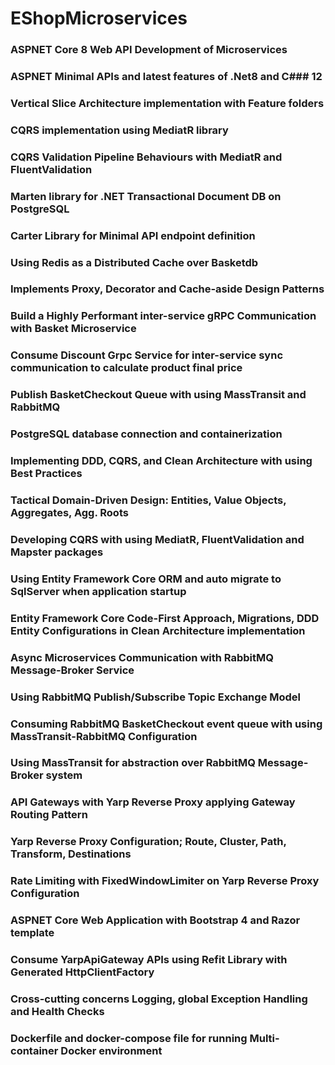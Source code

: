 # EShopMicroservices
###	ASPNET Core 8 Web API Development of Microservices
###	ASPNET Minimal APIs and latest features of .Net8 and C### 12
###	Vertical Slice Architecture implementation with Feature folders
###	CQRS implementation using MediatR library
###	CQRS Validation Pipeline Behaviours with MediatR and FluentValidation
###	Marten library for .NET Transactional Document DB on PostgreSQL
###	Carter Library for Minimal API endpoint definition
###	Using Redis as a Distributed Cache over Basketdb
###	Implements Proxy, Decorator and Cache-aside Design Patterns
###	Build a Highly Performant inter-service gRPC Communication with Basket Microservice
###	Consume Discount Grpc Service for inter-service sync communication to calculate product final price
###	Publish BasketCheckout Queue with using MassTransit and RabbitMQ
###	PostgreSQL database connection and containerization
###	Implementing DDD, CQRS, and Clean Architecture with using Best Practices
###	Tactical Domain-Driven Design: Entities, Value Objects, Aggregates, Agg. Roots
###	Developing CQRS with using MediatR, FluentValidation and Mapster packages
###	Using Entity Framework Core ORM and auto migrate to SqlServer when application startup
###	Entity Framework Core Code-First Approach, Migrations, DDD Entity Configurations in Clean Architecture implementation
###	Async Microservices Communication with RabbitMQ Message-Broker Service
###	Using RabbitMQ Publish/Subscribe Topic Exchange Model
###	Consuming RabbitMQ BasketCheckout event queue with using MassTransit-RabbitMQ Configuration
###	Using MassTransit for abstraction over RabbitMQ Message-Broker system
###	API Gateways with Yarp Reverse Proxy applying Gateway Routing Pattern
###	Yarp Reverse Proxy Configuration; Route, Cluster, Path, Transform, Destinations
###	Rate Limiting with FixedWindowLimiter on Yarp Reverse Proxy Configuration
###	ASPNET Core Web Application with Bootstrap 4 and Razor template
###	Consume YarpApiGateway APIs using Refit Library with Generated HttpClientFactory
###	Cross-cutting concerns Logging, global Exception Handling and Health Checks
###	Dockerfile and docker-compose file for running Multi-container Docker environment

